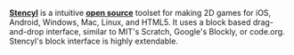 [**Stencyl**](https://www.stencyl.com/) is a intuitive [**open source**](https://github.com/Stencyl/stencyl-engine) toolset for making 2D games for iOS, Android, Windows, Mac, Linux, and HTML5.
It uses a block based drag-and-drop interface, similar to MIT's Scratch, Google's Blockly, or code.org. Stencyl's block interface is highly extendable.
